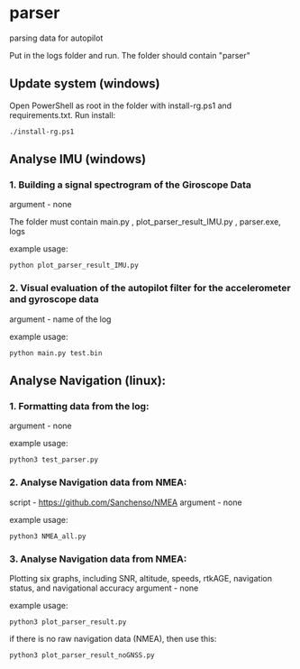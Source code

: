 # parser
parsing data for autopilot

Put in the logs folder and run. 
The folder should contain "parser"

## Update system (windows)
Open PowerShell as root in the folder with install-rg.ps1 and requirements.txt. Run install: 

`./install-rg.ps1`

## Analyse IMU (windows)
### 1. Building a signal spectrogram of the Giroscope Data
argument - none

The folder must contain main.py , plot_parser_result_IMU.py , parser.exe, logs

example usage: 

`python plot_parser_result_IMU.py`

### 2. Visual evaluation of the autopilot filter for the accelerometer and gyroscope data 
argument - name of the log

example usage:

`python main.py test.bin`

## Analyse Navigation (linux):
### 1. Formatting data from the log:
argument - none 

example usage: 

`python3 test_parser.py`

### 2. Analyse Navigation data from NMEA: 
script - https://github.com/Sanchenso/NMEA
argument - none 

example usage: 

`python3 NMEA_all.py`

### 3. Analyse Navigation data from NMEA: 
Plotting six graphs, including SNR, altitude, speeds, rtkAGE, navigation status, and navigational accuracy
argument - none 

example usage: 

`python3 plot_parser_result.py`

if there is no raw navigation data (NMEA), then use this:

`python3 plot_parser_result_noGNSS.py`
